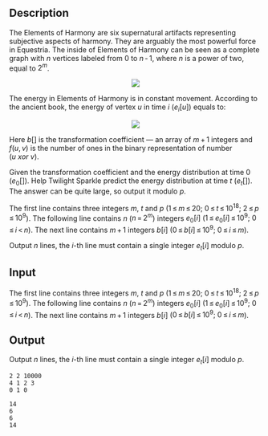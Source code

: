 ## Description

<div><p>The Elements of Harmony are six supernatural artifacts representing subjective aspects of harmony. They are arguably the most powerful force in Equestria. The inside of Elements of Harmony can be seen as a complete graph with <span class="tex-span"><i>n</i></span> vertices labeled from 0 to <span class="tex-span"><i>n</i> - 1</span>, where <span class="tex-span"><i>n</i></span> is a power of two, equal to <span class="tex-span">2<sup class="upper-index"><i>m</i></sup></span>.</p><center> <img class="tex-graphics" src="file://1oO7ySfx.png" style="max-width: 100.0%;max-height: 100.0%;"> </center><p>The energy in Elements of Harmony is in constant movement. According to the ancient book, the energy of vertex <span class="tex-span"><i>u</i></span> in time <span class="tex-span"><i>i</i></span> <span class="tex-span">(<i>e</i><sub class="lower-index"><i>i</i></sub>[<i>u</i>])</span> equals to: </p><center class="tex-equation"><img align="middle" class="tex-formula" src="file://kmrjqCTs.png" style="max-width: 100.0%;max-height: 100.0%;"></center><p>Here <span class="tex-span"><i>b</i>[]</span> is the transformation coefficient — an array of <span class="tex-span"><i>m</i> + 1</span> integers and <span class="tex-span"><i>f</i>(<i>u</i>, <i>v</i>)</span> is the number of ones in the binary representation of number <span class="tex-span">(<i>u</i>&nbsp;<i>xor</i>&nbsp;<i>v</i>)</span>.</p><p>Given the transformation coefficient and the energy distribution at time 0 <span class="tex-span">(<i>e</i><sub class="lower-index">0</sub>[])</span>. Help Twilight Sparkle predict the energy distribution at time <span class="tex-span"><i>t</i></span> <span class="tex-span">(<i>e</i><sub class="lower-index"><i>t</i></sub>[])</span>. The answer can be quite large, so output it modulo <span class="tex-span"><i>p</i></span>.</p></div><div class="input-specification"><p>The first line contains three integers <span class="tex-span"><i>m</i></span>, <span class="tex-span"><i>t</i></span> and <span class="tex-span"><i>p</i></span> (<span class="tex-span">1 ≤ <i>m</i> ≤ 20;&nbsp;0 ≤ <i>t</i> ≤ 10<sup class="upper-index">18</sup>;&nbsp;2 ≤ <i>p</i> ≤ 10<sup class="upper-index">9</sup></span>). The following line contains <span class="tex-span"><i>n</i></span> (<span class="tex-span"><i>n</i> = 2<sup class="upper-index"><i>m</i></sup></span>) integers <span class="tex-span"><i>e</i><sub class="lower-index">0</sub>[<i>i</i>]</span> (<span class="tex-span">1 ≤ <i>e</i><sub class="lower-index">0</sub>[<i>i</i>] ≤ 10<sup class="upper-index">9</sup>;&nbsp;0 ≤ <i>i</i> &lt; <i>n</i></span>). The next line contains <span class="tex-span"><i>m</i> + 1</span> integers <span class="tex-span"><i>b</i>[<i>i</i>]</span> (<span class="tex-span">0 ≤ <i>b</i>[<i>i</i>] ≤ 10<sup class="upper-index">9</sup>;&nbsp;0 ≤ <i>i</i> ≤ <i>m</i></span>).</p></div><div class="output-specification"><p>Output <span class="tex-span"><i>n</i></span> lines, the <span class="tex-span"><i>i</i></span>-th line must contain a single integer <span class="tex-span"><i>e</i><sub class="lower-index"><i>t</i></sub>[<i>i</i>]</span> modulo <span class="tex-span"><i>p</i></span>.</p></div>

## Input

<p>The first line contains three integers <span class="tex-span"><i>m</i></span>, <span class="tex-span"><i>t</i></span> and <span class="tex-span"><i>p</i></span> (<span class="tex-span">1 ≤ <i>m</i> ≤ 20;&nbsp;0 ≤ <i>t</i> ≤ 10<sup class="upper-index">18</sup>;&nbsp;2 ≤ <i>p</i> ≤ 10<sup class="upper-index">9</sup></span>). The following line contains <span class="tex-span"><i>n</i></span> (<span class="tex-span"><i>n</i> = 2<sup class="upper-index"><i>m</i></sup></span>) integers <span class="tex-span"><i>e</i><sub class="lower-index">0</sub>[<i>i</i>]</span> (<span class="tex-span">1 ≤ <i>e</i><sub class="lower-index">0</sub>[<i>i</i>] ≤ 10<sup class="upper-index">9</sup>;&nbsp;0 ≤ <i>i</i> &lt; <i>n</i></span>). The next line contains <span class="tex-span"><i>m</i> + 1</span> integers <span class="tex-span"><i>b</i>[<i>i</i>]</span> (<span class="tex-span">0 ≤ <i>b</i>[<i>i</i>] ≤ 10<sup class="upper-index">9</sup>;&nbsp;0 ≤ <i>i</i> ≤ <i>m</i></span>).</p>

## Output

<p>Output <span class="tex-span"><i>n</i></span> lines, the <span class="tex-span"><i>i</i></span>-th line must contain a single integer <span class="tex-span"><i>e</i><sub class="lower-index"><i>t</i></sub>[<i>i</i>]</span> modulo <span class="tex-span"><i>p</i></span>.</p>





```input1
2 2 10000
4 1 2 3
0 1 0

```




```output1
14
6
6
14

```


